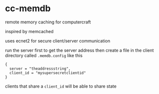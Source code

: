 # cc-memdb

remote memory caching for computercraft

inspired by memcached

uses ecnet2 for secure client/server communication

run the server first to get the server address then create a file in the client directory called `.memdb.config` like this
```
{
  server = "theaddressstring",
  client_id = "mysupersecretclientid"
}
```
clients that share a `client_id` will be able to share state
